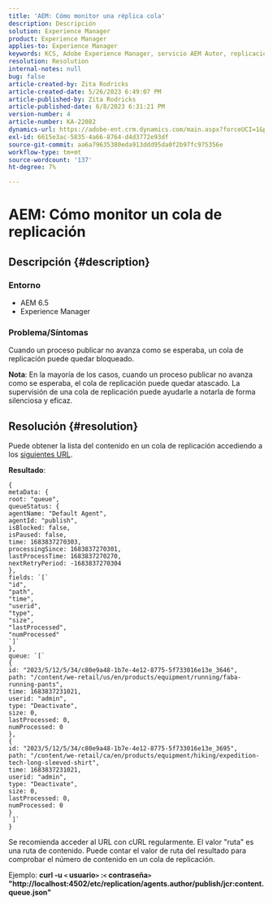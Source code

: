 ```yaml
---
title: 'AEM: Cómo monitor una réplica cola'
description: Descripción
solution: Experience Manager
product: Experience Manager
applies-to: Experience Manager
keywords: KCS, Adobe Experience Manager, servicio AEM Autor, replicación
resolution: Resolution
internal-notes: null
bug: false
article-created-by: Zita Rodricks
article-created-date: 5/26/2023 6:49:07 PM
article-published-by: Zita Rodricks
article-published-date: 6/8/2023 6:31:21 PM
version-number: 4
article-number: KA-22082
dynamics-url: https://adobe-ent.crm.dynamics.com/main.aspx?forceUCI=1&pagetype=entityrecord&etn=knowledgearticle&id=4a6f6bf9-f5fb-ed11-8849-6045bd0063aa
exl-id: 6615e3ac-5835-4a66-8764-d4d3772e93df
source-git-commit: aa6a79635380eda913ddd95da0f2b97fc975356e
workflow-type: tm+mt
source-wordcount: '137'
ht-degree: 7%

---
```


# AEM: Cómo monitor un cola de replicación

## Descripción {#description}


### <b>Entorno</b>

- AEM 6.5
- Experience Manager


### <b>Problema/Síntomas</b>

Cuando un proceso publicar no avanza como se esperaba, un cola de replicación puede quedar bloqueado.

<b>Nota</b>: En la mayoría de los casos, cuando un proceso publicar no avanza como se esperaba, el cola de replicación puede quedar atascado. La supervisión de una cola de replicación puede ayudarle a notarla de forma silenciosa y eficaz.


## Resolución {#resolution}


Puede obtener la lista del contenido en un cola de replicación accediendo a los [siguientes URL](https://localhost:4502/etc/replication/agents.author/publish/jcr:content.queue.json).

<b>Resultado</b>:


```
{
metaData: {
root: "queue",
queueStatus: {
agentName: "Default Agent",
agentId: "publish",
isBlocked: false,
isPaused: false,
time: 1683837270303,
processingSince: 1683837270301,
lastProcessTime: 1683837270270,
nextRetryPeriod: -1683837270304
},
fields: `[` 
"id",
"path",
"time",
"userid",
"type",
"size",
"lastProcessed",
"numProcessed"
`]` 
},
queue: `[` 
{
id: "2023/5/12/5/34/c80e9a48-1b7e-4e12-8775-5f733016e13e_3646",
path: "/content/we-retail/us/en/products/equipment/running/faba-running-pants",
time: 1683837231021,
userid: "admin",
type: "Deactivate",
size: 0,
lastProcessed: 0,
numProcessed: 0
},
{
id: "2023/5/12/5/34/c80e9a48-1b7e-4e12-8775-5f733016e13e_3695",
path: "/content/we-retail/ca/en/products/equipment/hiking/expedition-tech-long-sleeved-shirt",
time: 1683837231021,
userid: "admin",
type: "Deactivate",
size: 0,
lastProcessed: 0,
numProcessed: 0
}
`]` 
}
```




Se recomienda acceder al URL con cURL regularmente. El valor &quot;ruta&quot; es una ruta de contenido. Puede contar el valor de ruta del resultado para comprobar el número de contenido en un cola de replicación.

Ejemplo:
<b>curl -u `<` usuario`>` :`<` contraseña`>`  &quot;http://localhost:4502/etc/replication/agents.author/publish/jcr:content.queue.json&quot;</b>
